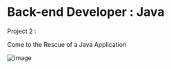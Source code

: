 # Back-end Developer : Java

Project 2 :

Come to the Rescue of a Java Application

![image](https://github.com/strashi/Project_DA_Java_EN_Come_to_the_Rescue_of_a_Java_Application/assets/94161747/29f91f6e-125b-4b06-9f85-22469f346fed)
